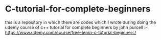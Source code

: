 # C-tutorial-for-complete-beginners

this is a repository in which there are codes which I wrote during doing the udemy course of c++ tutorial for complete beginners by john purcell :-  https://www.udemy.com/course/free-learn-c-tutorial-beginners/
